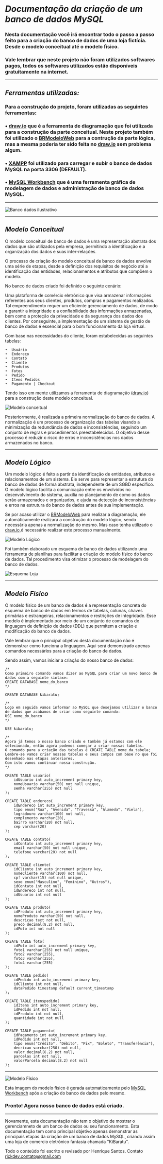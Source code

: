 # _Documentação da criação de um banco de dados MySQL_
### Nesta documentação você irá encontrar todo o passo a passo feito para a criação do banco de dados de uma loja fictícia. Desde o modelo conceitual até o modelo físico.
### Vale lembrar que neste projeto não foram utilizados softwares pagos, todos os softwares utilizados estão disponíveis gratuitamente na internet.

--------

## _Ferramentas utilizadas:_
### Para a construção do projeto, foram utilizadas as seguintes ferramentas:
###  • [draw.io](https://app.diagrams.net/) que é a ferramenta de diagramação que foi utilizada para a construção da parte conceitual. Neste projeto também foi utilizado o  [BRModeloWeb](https://www.brmodeloweb.com/lang/pt-br/index.html) para a contrução da parte lógica, mas a mesma poderia ter sido feita no [draw.io](https://app.diagrams.net/) sem problema algum.
### • [XAMPP](https://www.apachefriends.org/pt_br/index.html) foi utilizado para carregar e subir o banco de dados MySQL na porta 3306 (DEFAULT).
### • [MySQL Workbench](https://www.mysql.com/products/workbench/) que é uma ferramenta gráfica de modelagem de dados e administração de banco de dados MySQL.

--------

![Banco dados ilustrativo](bancowp.png)

--------

## _Modelo Conceitual_
O modelo conceitual de banco de dados é uma representação abstrata dos dados que são utilizados pela empresa, permitindo a identificação e a organização dos dados e suas inter-relações.

O processo de criação do modelo conceitual de banco de dados envolve uma série de etapas, desde a definição dos requisitos de negócio até a identificação das entidades, relacionamentos e atributos que compõem o modelo. 

No banco de dados criado foi definido o seguinte cenário:

Uma plataforma de comércio eletrônico que visa armazenar informações referentes aos seus clientes, produtos, compras e pagamentos realizados. Tal empreendimento requer um eficiente gerenciamento de dados, de modo a garantir a integridade e a confiabilidade das informações armazenadas, bem como a proteção da privacidade e da segurança dos dados dos clientes. Por conseguinte, a implementação de um sistema de gestão de banco de dados é essencial para o bom funcionamento da loja virtual.

Com base nas necessidades do cliente, foram estabelecidas as seguintes tabelas:

    •  Usuário
    •  Endereço
    •  Contato
    •  Cliente
    •  Produtos
    •  Fotos
    •  Pedido
    •  Itens Pedidos
    •  Pagamento | Checkout

Tendo isso em mente utilizamos a ferramenta de diagramação ([draw.io](https://app.diagrams.net/)) para a construção deste modelo conceitual.

![Modelo conceitual](modeloconceitual2.png)

Posteriormente, é realizada a primeira normalização do banco de dados. A normalização é um processo de organização das tabelas visando a minimização da redundância de dados e inconsistências, seguindo um conjunto de regras e procedimentos preestabelecidos. O objetivo desse processo é reduzir o risco de erros e inconsistências nos dados armazenados no banco.

--------

## _Modelo Lógico_
Um modelo lógico é feito a partir da identificação de entidades, atributos e relacionamentos de um sistema. Ele serve para representar a estrutura do banco de dados de forma abstrata, independente de um SGBD específico. O modelo lógico facilita a comunicação entre os envolvidos no desenvolvimento do sistema, auxilia no planejamento de como os dados serão armazenados e organizados, e ajuda na detecção de inconsistências e erros na estrutura do banco de dados antes de sua implementação.

Se por acaso utilizar o [BRModeloWeb](https://www.brmodeloweb.com/lang/pt-br/index.html) para realizar a diagramação, ele automáticamente realizará a construção do modelo lógico, sendo necessária apenas a normalização do mesmo. Mas caso tenha utilizado o [draw.io](https://app.diagrams.net/),é necessário realizar este processo manualmente.

![Modelo Lógico](modelologico.png)

Foi também elaborado um esquema de banco de dados utilizando uma ferramenta de planilhas para facilitar a criação do modelo físico do banco de dados. Tal procedimento visa otimizar o processo de modelagem do banco de dados.

![Esquema Loja](esquemabancoloja.png)

--------

## _Modelo Físico_
O modelo físico de um banco de dados é a representação concreta do esquema de banco de dados em termos de tabelas, colunas, chaves primárias e estrangeiras, relacionamentos e restrições de integridade. Esse modelo é implementado por meio de um conjunto de comandos de linguagem de definição de dados (DDL) que permitem a criação e modificação do banco de dados. 

Vale lembrar que o principal objetivo desta documentação não é demonstrar como funciona a linguagem. Aqui será demonstrado apenas comandos necessários para a criação do banco de dados. 

Sendo assim, vamos iniciar a criação do nosso banco de dados:
```
/* 
Como primeiro comando vamos dizer ao MySQL para criar um novo banco de dados com a seguinte sintaxe:
CREATE DATABASE nome_do_banco
*/
```
```
CREATE DATABASE kibaratu;
```
```
/*
Logo em seguida vamos informar ao MySQL que desejamos utilizar o banco de dados que acabamos de criar como seguinte comando:
USE nome_do_banco
*/
```
```
USE kibaratu;
```
```
/*
Agora já temos o nosso banco criado e também já estamos com ele selecionado, então agora podemos começar a criar nossas tabelas.
O comando para a criação das tabelas é CREATE TABLE nome_da_tabela;
Lembre-se vamos criar nossas tabelas e seus campos com base no que foi desenhado nas etapas anteriores.
Com isto vamos continuar nossa construção. 
*/
```
```
CREATE TABLE usuario(
    idUsuario int auto_increment primary key,
    nomeUsuario varchar(50) not null unique,
    senha varchar(255) not null
);
```
```
CREATE TABLE endereco(
    idEndereco int auto_increment primary key,
    tipo enum("Rua", "Avenida", "Travessa", "Alameda", "Viela"),
    logradouro varchar(100) not null,
    complemento varchar(20),
    bairro varchar(20) not null,
    cep varchar(20)
);
```
```
CREATE TABLE contato(
    idContato int auto_increment primary key,
    email varchar(50) not null unique,
    telefone varchar(20) not null
);
```
```
CREATE TABLE cliente(
    idCliente int auto_increment primary key,
    nomeCliente varchar(100) not null,
    cpf varchar(15) not null unique,
    sexo enum("Masculino", "Feminino", "Outros"),
    idContato int not null,
    idEndereco int not null,
    idUsuario int not null
);
```
```
CREATE TABLE produto(
    idProduto int auto_increment primary key,
    nomeProduto varchar(50) not null,
    descricao text not null,
    preco decimal(8.2) not null,
    idFoto int not null
);
```
```
CREATE TABLE foto(
    idFoto int auto_increment primary key,
    foto1 varchar(255) not null unique,
    foto2 varchar(255),
    foto3 varchar(255),
    foto4 varchar(255)
);
```
```
CREATE TABLE pedido(
    idPedido int auto_increment primary key,
    idCliente int not null,
    dataPedido timestamp default current_timestamp
);
```
```
CREATE TABLE itenspedido(
    idItens int auto_increment primary key,
    idPedido int not null,
    idProduto int not null,
    quantidade int not null
);
```
```
CREATE TABLE pagamento(
    idPagamento int auto_increment primary key,
    idPedido int not null,
    tipo enum("Crédito", "Débito", "Pix", "Boleto", "Transferência"),
    decricao varchar(250) not null,
    valor decimal(8.2) not null,
    parcelas int not null,
    valorParcela decimal(8.2) not null
);
```

-----

![Modelo Físico](modelofisico1.2.png)

Esta imagem do modelo físico é gerada automaticamente pelo [MySQL Workbench](https://www.mysql.com/products/workbench/) após a criação do banco de dados pelo mesmo.

### Pronto! Agora nosso banco de dados está criado.

------

Novamente, esta documentação não tem o objetivo de mostrar o gerenciamneto de um banco de dados ou seu funcionamento. Esta documentação tem como principal objetivo apenas demonstrar as principais etapas da criação de um banco de dados MySQL, criando assim uma loja de comercio eletrônico fantasia chamada "KiBaratu".

Todo o conteúdo foi escrito e revisado por Henrique Santos. Contato rickdev.contato@gmail.com
